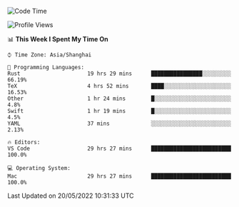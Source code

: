 <!--START_SECTION:waka-->
![Code Time](http://img.shields.io/badge/Code%20Time-1%2C338%20hrs%2039%20mins-blue)

![Profile Views](http://img.shields.io/badge/Profile%20Views-150-blue)

📊 **This Week I Spent My Time On** 

```text
⌚︎ Time Zone: Asia/Shanghai

💬 Programming Languages: 
Rust                     19 hrs 29 mins      ████████████████░░░░░░░░░   66.19% 
TeX                      4 hrs 52 mins       ████░░░░░░░░░░░░░░░░░░░░░   16.53% 
Other                    1 hr 24 mins        █░░░░░░░░░░░░░░░░░░░░░░░░   4.8% 
Swift                    1 hr 19 mins        █░░░░░░░░░░░░░░░░░░░░░░░░   4.5% 
YAML                     37 mins             ░░░░░░░░░░░░░░░░░░░░░░░░░   2.13%

🔥 Editors: 
VS Code                  29 hrs 27 mins      █████████████████████████   100.0%

💻 Operating System: 
Mac                      29 hrs 27 mins      █████████████████████████   100.0%

```


 Last Updated on 20/05/2022 10:31:33 UTC
<!--END_SECTION:waka-->

